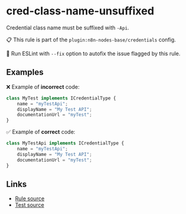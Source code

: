 [//]: # "File generated from a template. Do not edit this file directly."

# cred-class-name-unsuffixed

Credential class name must be suffixed with `-Api`.

📋 This rule is part of the `plugin:n8n-nodes-base/credentials` config.

🔧 Run ESLint with `--fix` option to autofix the issue flagged by this rule.

## Examples

❌ Example of **incorrect** code:

```js
class MyTest implements ICredentialType {
	name = "myTestApi";
	displayName = "My Test API";
	documentationUrl = "myTest";
}
```

✅ Example of **correct** code:

```js
class MyTestApi implements ICredentialType {
	name = "myTestApi";
	displayName = "My Test API";
	documentationUrl = "myTest";
}
```

## Links

- [Rule source](../../lib/rules/cred-class-name-unsuffixed.ts)
- [Test source](../../tests/cred-class-name-unsuffixed.test.ts)
